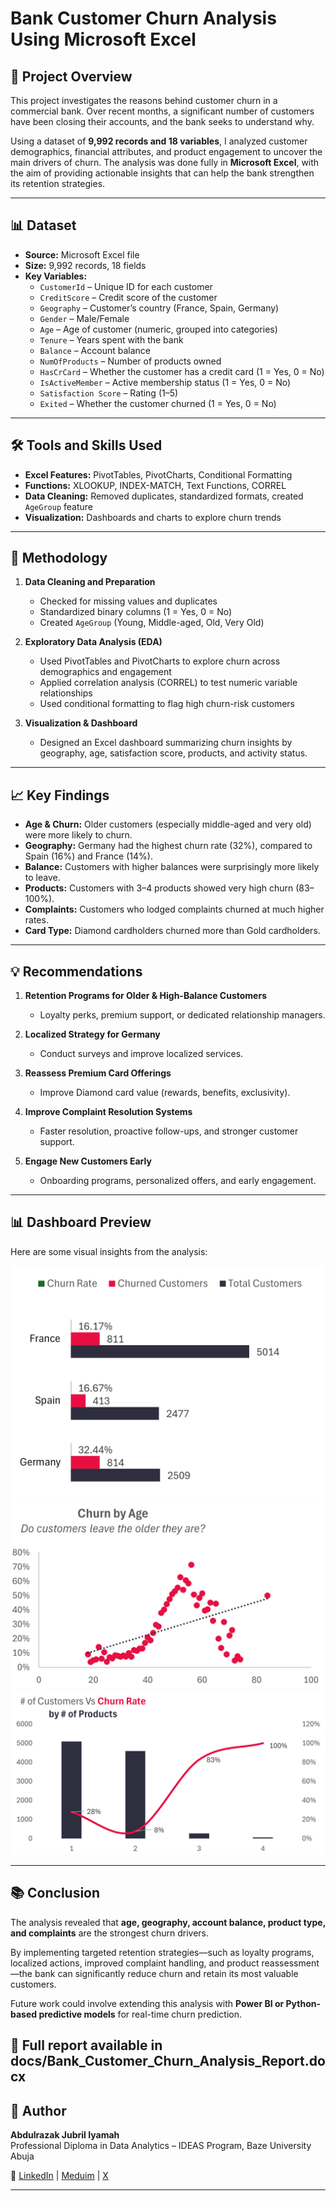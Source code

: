 # Bank Customer Churn Analysis Using Microsoft Excel

## 📌 Project Overview
This project investigates the reasons behind customer churn in a commercial bank. Over recent months, a significant number of customers have been closing their accounts, and the bank seeks to understand why.  

Using a dataset of **9,992 records and 18 variables**, I analyzed customer demographics, financial attributes, and product engagement to uncover the main drivers of churn. The analysis was done fully in **Microsoft Excel**, with the aim of providing actionable insights that can help the bank strengthen its retention strategies.

---

## 📊 Dataset
- **Source:** Microsoft Excel file  
- **Size:** 9,992 records, 18 fields  
- **Key Variables:**
  - `CustomerId` – Unique ID for each customer  
  - `CreditScore` – Credit score of the customer  
  - `Geography` – Customer’s country (France, Spain, Germany)  
  - `Gender` – Male/Female  
  - `Age` – Age of customer (numeric, grouped into categories)  
  - `Tenure` – Years spent with the bank  
  - `Balance` – Account balance  
  - `NumOfProducts` – Number of products owned  
  - `HasCrCard` – Whether the customer has a credit card (1 = Yes, 0 = No)  
  - `IsActiveMember` – Active membership status (1 = Yes, 0 = No)  
  - `Satisfaction Score` – Rating (1–5)  
  - `Exited` – Whether the customer churned (1 = Yes, 0 = No)  

---

## 🛠 Tools and Skills Used
- **Excel Features:** PivotTables, PivotCharts, Conditional Formatting  
- **Functions:** XLOOKUP, INDEX-MATCH, Text Functions, CORREL  
- **Data Cleaning:** Removed duplicates, standardized formats, created `AgeGroup` feature  
- **Visualization:** Dashboards and charts to explore churn trends  

---

## 🔎 Methodology
1. **Data Cleaning and Preparation**  
   - Checked for missing values and duplicates  
   - Standardized binary columns (1 = Yes, 0 = No)  
   - Created `AgeGroup` (Young, Middle-aged, Old, Very Old)

2. **Exploratory Data Analysis (EDA)**  
   - Used PivotTables and PivotCharts to explore churn across demographics and engagement  
   - Applied correlation analysis (CORREL) to test numeric variable relationships  
   - Used conditional formatting to flag high churn-risk customers  

3. **Visualization & Dashboard**  
   - Designed an Excel dashboard summarizing churn insights by geography, age, satisfaction score, products, and activity status.  

---

## 📈 Key Findings
- **Age & Churn:** Older customers (especially middle-aged and very old) were more likely to churn.  
- **Geography:** Germany had the highest churn rate (32%), compared to Spain (16%) and France (14%).  
- **Balance:** Customers with higher balances were surprisingly more likely to leave.  
- **Products:** Customers with 3–4 products showed very high churn (83–100%).  
- **Complaints:** Customers who lodged complaints churned at much higher rates.  
- **Card Type:** Diamond cardholders churned more than Gold cardholders.  

---

## 💡 Recommendations
1. **Retention Programs for Older & High-Balance Customers**  
   - Loyalty perks, premium support, or dedicated relationship managers.  

2. **Localized Strategy for Germany**  
   - Conduct surveys and improve localized services.  

3. **Reassess Premium Card Offerings**  
   - Improve Diamond card value (rewards, benefits, exclusivity).  

4. **Improve Complaint Resolution Systems**  
   - Faster resolution, proactive follow-ups, and stronger customer support.  

5. **Engage New Customers Early**  
   - Onboarding programs, personalized offers, and early engagement.  

---

## 📊 Dashboard Preview
Here are some visual insights from the analysis:

![Churn by Geography](images/churn_by_geography.png)  
![Churn by Age Group](images/churn_by_age.png)  
![Churn by Products](images/churn_by_products.png)  


---

## 📚 Conclusion
The analysis revealed that **age, geography, account balance, product type, and complaints** are the strongest churn drivers.  

By implementing targeted retention strategies—such as loyalty programs, localized actions, improved complaint handling, and product reassessment—the bank can significantly reduce churn and retain its most valuable customers.  

Future work could involve extending this analysis with **Power BI or Python-based predictive models** for real-time churn prediction.  

📂 Full report available in docs/Bank_Customer_Churn_Analysis_Report.docx
---

## 👤 Author
**Abdulrazak Jubril Iyamah**  
Professional Diploma in Data Analytics – IDEAS Program, Baze University Abuja  

🔗 [LinkedIn](www.linkedin.com/in/abdulrazak-jubril) | [Meduim](https://medium.com/@abdulrazakjubril52) | [X](https://x.com/Razak_Jubril)

---
